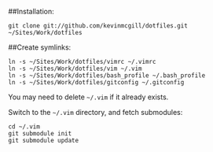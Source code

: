 ##Installation:

    git clone git://github.com/kevinmcgill/dotfiles.git ~/Sites/Work/dotfiles

##Create symlinks:

    ln -s ~/Sites/Work/dotfiles/vimrc ~/.vimrc
    ln -s ~/Sites/Work/dotfiles/vim ~/.vim
    ln -s ~/Sites/Work/dotfiles/bash_profile ~/.bash_profile
    ln -s ~/Sites/Work/dotfiles/gitconfig ~/.gitconfig

You may need to delete `~/.vim` if it already exists.

Switch to the `~/.vim` directory, and fetch submodules:

    cd ~/.vim
    git submodule init
    git submodule update